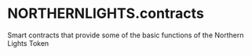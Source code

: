 # NORTHERNLIGHTS.contracts
Smart contracts that provide some of the basic functions of the Northern Lights Token
